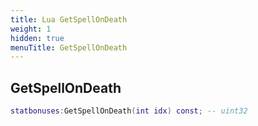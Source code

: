```yaml
---
title: Lua GetSpellOnDeath
weight: 1
hidden: true
menuTitle: GetSpellOnDeath
---
```

## GetSpellOnDeath
```lua
statbonuses:GetSpellOnDeath(int idx) const; -- uint32
```